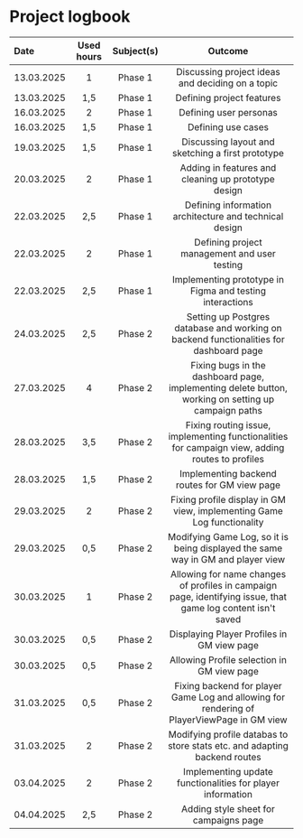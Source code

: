 # Project logbook

| Date  | Used hours | Subject(s) |  Outcome |
| :---  |     :---:      |     :---:      |     :---:      |
| 13.03.2025 | 1 | Phase 1  | Discussing project ideas and deciding on a topic  |
| 13.03.2025 | 1,5 | Phase 1  | Defining project features |
| 16.03.2025 | 2 | Phase 1  | Defining user personas |
| 16.03.2025 | 1,5 | Phase 1  | Defining use cases |
| 19.03.2025 | 1,5 | Phase 1  | Discussing layout and sketching a first prototype |
| 20.03.2025 | 2 | Phase 1  | Adding in features and cleaning up prototype design |
| 22.03.2025 | 2,5 | Phase 1  | Defining information architecture and technical design |
| 22.03.2025 | 2 | Phase 1  | Defining project management and user testing |
| 22.03.2025 | 2,5 | Phase 1  | Implementing prototype in Figma and testing interactions |
| 24.03.2025 | 2,5 | Phase 2  | Setting up Postgres database and working on backend functionalities for dashboard page |
| 27.03.2025 | 4 | Phase 2 | Fixing bugs in the dashboard page, implementing delete button, working on setting up campaign paths |
| 28.03.2025 | 3,5 | Phase 2 | Fixing routing issue, implementing functionalities for campaign view, adding routes to profiles |
| 28.03.2025 | 1,5 | Phase 2 | Implementing backend routes for GM view page |
| 29.03.2025 | 2 | Phase 2 | Fixing profile display in GM view, implementing Game Log functionality |
| 29.03.2025 | 0,5 | Phase 2 | Modifying Game Log, so it is being displayed the same way in GM and player view |
| 30.03.2025 | 1 | Phase 2 | Allowing for name changes of profiles in campaign page, identifying issue, that game log content isn't saved |
| 30.03.2025 | 0,5 | Phase 2 | Displaying Player Profiles in GM view page |
| 30.03.2025 | 0,5 | Phase 2 | Allowing Profile selection in GM view page |
| 31.03.2025 | 0,5 | Phase 2 | Fixing backend for player Game Log and allowing for rendering of PlayerViewPage in GM view |
| 31.03.2025 | 2 | Phase 2 | Modifying profile databas to store stats etc. and adapting backend routes |
| 03.04.2025 | 2 | Phase 2 | Implementing update functionalities for player information |
| 04.04.2025 | 2,5 | Phase 2 | Adding style sheet for campaigns page |
